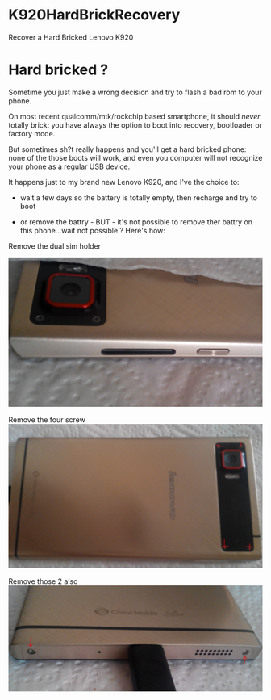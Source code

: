 # K920HardBrickRecovery
Recover a Hard Bricked Lenovo K920

# Hard bricked ?

Sometime you just make a wrong decision and try to flash a bad rom to your phone.

On most recent qualcomm/mtk/rockchip based smartphone, it should *never* totally brick: you have always the option to boot into recovery, bootloader or factory mode.

But sometimes sh?t really happens and you'll get a hard bricked phone: none of the those boots will work, and even you computer will not recognize your phone as a regular USB device.

It happens just to my brand new Lenovo K920, and I've the choice to:

* wait a few days so the battery is totally empty, then recharge and try to boot

* or remove the battry - BUT - it's not possible to remove ther battry on this phone...wait not possible ? Here's how:

Remove the dual sim holder

![](step01.jpg)

Remove the four screw
![](step02.jpg)

Remove those 2 also
![](step03.jpg)
